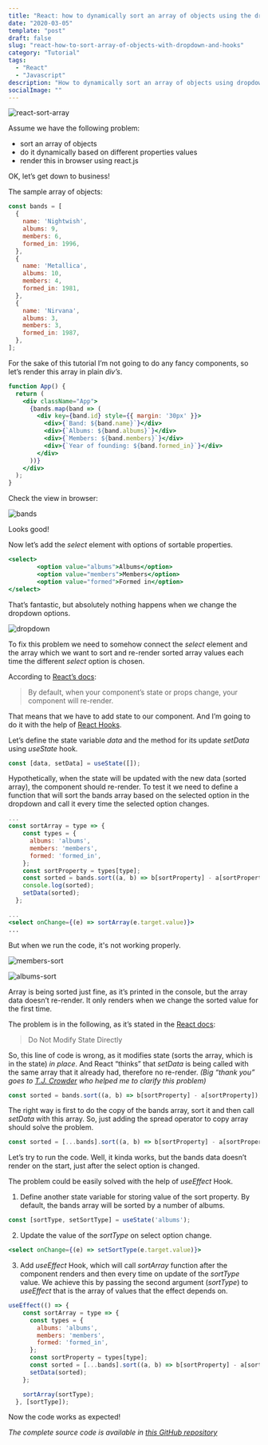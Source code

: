 ```yaml
---
title: "React: how to dynamically sort an array of objects using the dropdown (with React Hooks)"
date: "2020-03-05"
template: "post"
draft: false
slug: "react-how-to-sort-array-of-objects-with-dropdown-and-hooks"
category: "Tutorial"
tags:
  - "React"
  - "Javascript"
description: "How to dynamically sort an array of objects using dropdown and React Hooks and render it in React"
socialImage: ""
---
```


![react-sort-array]()

Assume we have the following problem:

- sort an array of objects
- do it dynamically based on different properties values
- render this in browser using react.js

OK, let’s get down to business!

The sample array of objects:

```jsx
const bands = [
  {
    name: 'Nightwish',
    albums: 9,
    members: 6,
    formed_in: 1996,
  },
  {
    name: 'Metallica',
    albums: 10,
    members: 4,
    formed_in: 1981,
  },
  {
    name: 'Nirvana',
    albums: 3,
    members: 3,
    formed_in: 1987,
  },
];
```

For the sake of this tutorial I’m not going to do any fancy components, so let’s render this array in plain *div’s*.

```jsx
function App() {
  return (
    <div className="App">
      {bands.map(band => (
        <div key={band.id} style={{ margin: '30px' }}>
          <div>{`Band: ${band.name}`}</div>
          <div>{`Albums: ${band.albums}`}</div>
          <div>{`Members: ${band.members}`}</div>
          <div>{`Year of founding: ${band.formed_in}`}</div>
        </div>
      ))}
    </div>
  );
}
```

Check the view in browser:

![bands](/posts/react-sort-dropdown/bands.JPG)

Looks good!

Now let’s add the *select* element with options of sortable properties.

```jsx
<select>
        <option value="albums">Albums</option>
        <option value="members">Members</option>
        <option value="formed">Formed in</option>
</select>
```

That’s fantastic, but absolutely nothing happens when we change the dropdown options.

![dropdown](/posts/react-sort-dropdown/dropdown.JPG)

To fix this problem we need to somehow connect the *select* element and the array which we want to sort and re-render sorted array values each time the different *select* option is chosen.

According to [React’s docs](https://reactjs.org/docs/react-component.html):

> By default, when your component’s state or props change, your component will re-render.

That means that we have to add state to our component. And I’m going to do it with the help of [React Hooks](https://reactjs.org/docs/hooks-overview.html).

Let’s define the state variable *data* and the method for its update *setData* using *useState* hook. 

```jsx
const [data, setData] = useState([]);
```

Hypothetically, when the state will be updated with the new data (sorted array), the component should re-render. To test it we need to define a function that will sort the bands array based on the selected option in the dropdown and call it every time the selected option changes.

```jsx
...
const sortArray = type => {
    const types = {
      albums: 'albums',
      members: 'members',
      formed: 'formed_in',
    };
    const sortProperty = types[type];
    const sorted = bands.sort((a, b) => b[sortProperty] - a[sortProperty]);
    console.log(sorted);
    setData(sorted);
  };

...
<select onChange={(e) => sortArray(e.target.value)}>
...
```

But when we run the code, it's not working properly.

![members-sort](/posts/react-sort-dropdown/members.JPG)

![albums-sort](/posts/react-sort-dropdown/albums.JPG)

Array is being sorted just fine, as it’s printed in the console, but the array data doesn’t re-render. It only renders when we change the sorted value for the first time.

The problem is in the following, as it’s stated in the [React docs](https://reactjs.org/docs/state-and-lifecycle.html#do-not-modify-state-directly):

> Do Not Modify State Directly

So, this line of code is wrong, as it modifies state (sorts the array, which is in the state) *in place*. And React “thinks” that *setData* is being called with the same array that it already had, therefore no re-render. *(Big “thank you” goes to [T.J. Crowder](https://stackoverflow.com/users/157247/t-j-crowder) who helped me to clarify this problem)*

```jsx
const sorted = bands.sort((a, b) => b[sortProperty] - a[sortProperty]);
```

The right way is first to do the copy of the bands array, sort it and then call *setData* with this array. So, just adding the spread operator to copy array should solve the problem.

```jsx
const sorted = [...bands].sort((a, b) => b[sortProperty] - a[sortProperty]);
```

Let’s try to run the code. Well, it kinda works, but the bands data doesn’t render on the start, just after the select option is changed.

The problem could be easily solved with the help of *useEffect* Hook.

1. Define another state variable for storing value of the sort property. By default, the bands array will be sorted by a number of albums.

```jsx
const [sortType, setSortType] = useState('albums');
```

2. Update the value of the *sortType* on select option change.

```jsx
<select onChange={(e) => setSortType(e.target.value)}>
```

3. Add *useEffect* Hook, which will call *sortArray* function after the component renders and then every time on update of the *sortType* value. We achieve this by passing the second argument (*sortType*) to *useEffect* that is the array of values that the effect depends on.

```jsx
useEffect(() => {
    const sortArray = type => {
      const types = {
        albums: 'albums',
        members: 'members',
        formed: 'formed_in',
      };
      const sortProperty = types[type];
      const sorted = [...bands].sort((a, b) => b[sortProperty] - a[sortProperty]);
      setData(sorted);
    };

    sortArray(sortType);
  }, [sortType]);
```

Now the code works as expected!

*The complete source code is available in [this GitHub repository](https://github.com/KaterinaLupacheva/react-sorting-with-dropdown)*
